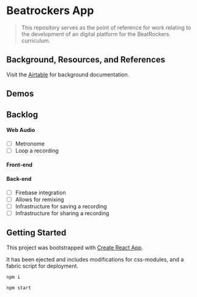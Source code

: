 # Beatrockers App

> This repository serves as the point of reference for work relating to the development of an digital platform for the BeatRockers curriculum.

## Background, Resources, and References

Visit the [Airtable]() for background documentation.

## Demos

## Backlog

#### Web Audio
- [ ] Metronome
- [ ] Loop a recording

#### Front-end

#### Back-end
- [ ] Firebase integration
- [ ] Allows for remixing
- [ ] Infrastructure for saving a recording
- [ ] Infrastructure for sharing a recording

## Getting Started

This project was bootstrapped with [Create React App](https://github.com/facebookincubator/create-react-app).

It has been ejected and includes modifications for css-modules, and a fabric script for deployment.

`npm i`

`npm start`
